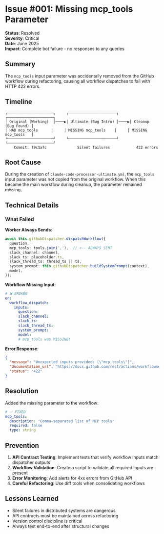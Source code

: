 # Issue #001: Missing mcp_tools Parameter

**Status**: Resolved  
**Severity**: Critical  
**Date**: June 2025  
**Impact**: Complete bot failure - no responses to any queries

## Summary

The `mcp_tools` input parameter was accidentally removed from the GitHub workflow during refactoring, causing all workflow dispatches to fail with HTTP 422 errors.

## Timeline

```
┌─────────────────────┐     ┌──────────────────────┐     ┌─────────────────────┐
│ Original (Working)  │────▶│ Ultimate (Bug Intro) │────▶│ Cleanup (Bug Found) │
│ HAD mcp_tools      │     │ MISSING mcp_tools    │     │ MISSING mcp_tools   │
└─────────────────────┘     └──────────────────────┘     └─────────────────────┘
    Commit: f9c1a7c              Silent failures            422 errors
```

## Root Cause

During the creation of `claude-code-processor-ultimate.yml`, the `mcp_tools` input parameter was not copied from the original workflow. When this became the main workflow during cleanup, the parameter remained missing.

## Technical Details

### What Failed

**Worker Always Sends**:
```typescript
await this.githubDispatcher.dispatchWorkflow({
  question,
  mcp_tools: tools.join(','),  // <-- ALWAYS SENT
  slack_channel: channel,
  slack_ts: placeholder.ts,
  slack_thread_ts: thread_ts || ts,
  system_prompt: this.githubDispatcher.buildSystemPrompt(context),
  model,
});
```

**Workflow Missing Input**:
```yaml
# ❌ BROKEN
on:
  workflow_dispatch:
    inputs:
      question:
      slack_channel:
      slack_ts:
      slack_thread_ts:
      system_prompt:
      model:
      # mcp_tools was MISSING!
```

**Error Response**:
```json
{
  "message": "Unexpected inputs provided: [\"mcp_tools\"]",
  "documentation_url": "https://docs.github.com/rest/actions/workflows#create-a-workflow-dispatch-event",
  "status": "422"
}
```

## Resolution

Added the missing parameter to the workflow:

```yaml
# ✅ FIXED
mcp_tools:
  description: "Comma-separated list of MCP tools"
  required: false
  type: string
```

## Prevention

1. **API Contract Testing**: Implement tests that verify workflow inputs match dispatcher outputs
2. **Workflow Validation**: Create a script to validate all required inputs are present
3. **Error Monitoring**: Add alerts for 4xx errors from GitHub API
4. **Careful Refactoring**: Use diff tools when consolidating workflows

## Lessons Learned

- Silent failures in distributed systems are dangerous
- API contracts must be maintained across refactoring
- Version control discipline is critical
- Always test end-to-end after structural changes